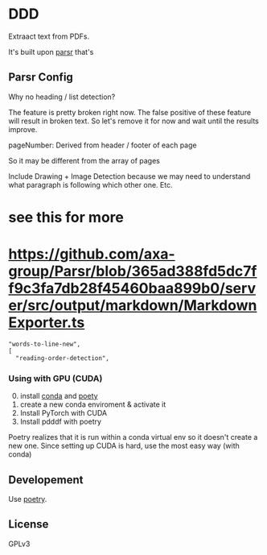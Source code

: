 # DDD

Extraact text from PDFs.

It's built upon [parsr]() that's 


## Parsr Config

Why no heading / list detection?

The feature is pretty broken right now. The false positive of these feature will result in broken text. So let's remove it for now and wait until the results improve.

pageNumber: Derived from header / footer of each page

So it may be different from the array of pages


Include Drawing + Image Detection because we may need to understand what paragraph is following which other one. Etc.



# see this for more
# https://github.com/axa-group/Parsr/blob/365ad388fd5dc7ff9c3fa7db28f45460baa899b0/server/src/output/markdown/MarkdownExporter.ts



    "words-to-line-new",
    [
      "reading-order-detection",


### Using with GPU (CUDA)


0. install [conda]() and [poety]()
1. create a new conda enviroment & activate it
1. Install PyTorch with CUDA
2. Install pdddf with poetry

Poetry realizes that it is run within a conda virtual env so it doesn't create a new one.
Since setting up CUDA is hard, use the most easy way (with conda)


## Developement

Use [poetry](https://python-poetry.org/).



## License

GPLv3